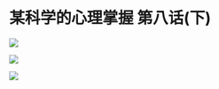 # 某科学的心理掌握 第八话(下)

![](https://cnindex.github.io/Mental-Out/images/08/4.jpg)

![](https://cnindex.github.io/Mental-Out/images/08/5.jpg)

![](https://cnindex.github.io/Mental-Out/images/08/6.jpg)
